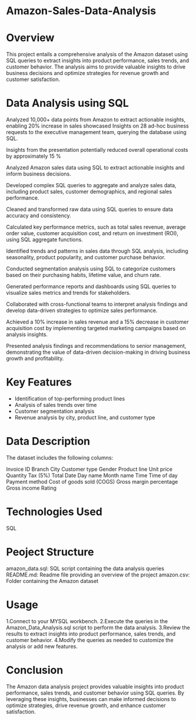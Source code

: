 # Amazon-Sales-Data-Analysis
# Overview
This project entails a comprehensive analysis of the Amazon dataset using SQL queries to extract insights into product performance, sales trends, and customer behavior. The analysis aims to provide valuable insights to drive business decisions and optimize strategies for revenue growth and customer satisfaction.

# Data Analysis using SQL

Analyzed 10,000+ data points from Amazon to extract actionable insights, enabling 20% increase in sales showcased Insights on 28 ad-hoc business requests to the executive management team, querying the database using SQL.

Insights from the presentation potentially reduced overall operational costs by approximately 15 %

Analyzed Amazon sales data using SQL to extract actionable insights and inform business decisions.

Developed complex SQL queries to aggregate and analyze sales data, including product sales, customer demographics, and regional sales performance.

Cleaned and transformed raw data using SQL queries to ensure data accuracy and consistency.

Calculated key performance metrics, such as total sales revenue, average order value, customer acquisition cost, and return on investment (ROI), using SQL aggregate functions.

Identified trends and patterns in sales data through SQL analysis, including seasonality, product popularity, and customer purchase behavior.

Conducted segmentation analysis using SQL to categorize customers based on their purchasing habits, lifetime value, and churn rate.

Generated performance reports and dashboards using SQL queries to visualize sales metrics and trends for stakeholders.

Collaborated with cross-functional teams to interpret analysis findings and develop data-driven strategies to optimize sales performance.

Achieved a 10% increase in sales revenue and a 15% decrease in customer acquisition cost by implementing targeted marketing campaigns based on analysis insights.

Presented analysis findings and recommendations to senior management, demonstrating the value of data-driven decision-making in driving business growth and profitability.

# Key Features
- Identification of top-performing product lines
- Analysis of sales trends over time
- Customer segmentation analysis
- Revenue analysis by city, product line, and customer type

# Data Description
The dataset includes the following columns:

Invoice ID
Branch
City
Customer type
Gender
Product line
Unit price
Quantity
Tax (5%)
Total
Date
Day name
Month name
Time
Time of day
Payment method
Cost of goods sold (COGS)
Gross margin percentage
Gross income
Rating
# Technologies Used
SQL
# Peoject Structure
amazon_data.sql: SQL script containing the data analysis queries
README.md: Readme file providing an overview of the project
amazon.csv: Folder containing the Amazon dataset
# Usage
1.Connect to your MYSQL workbench.
2.Execute the queries in the Amazon_Data_Analysis.sql script to perform the data analysis.
3.Review the results to extract insights into product performance, sales trends, and customer behavior.
4.Modify the queries as needed to customize the analysis or add new features.
# Conclusion
The Amazon data analysis project provides valuable insights into product performance, sales trends, and customer behavior using SQL queries. By leveraging these insights, businesses can make informed decisions to optimize strategies, drive revenue growth, and enhance customer satisfaction.





